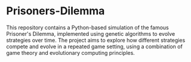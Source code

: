 # Prisoners-Dilemma
This repository contains a Python-based simulation of the famous Prisoner's Dilemma, implemented using genetic algorithms to evolve strategies over time. The project aims to explore how different strategies compete and evolve in a repeated game setting, using a combination of game theory and evolutionary computing principles.
